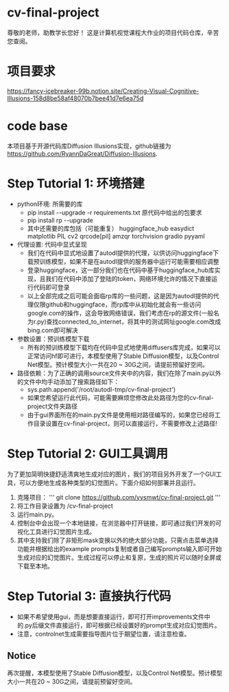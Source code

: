 # cv-final-project
尊敬的老师，助教学长您好！
这是计算机视觉课程大作业的项目代码仓库，辛苦您查阅。

# 项目要求
https://fancy-icebreaker-99b.notion.site/Creating-Visual-Cognitive-Illusions-158d8be58af48070b7bee41d7e6ea75d

# code base
本项目基于开源代码库Diffusion Illusions实现，github链接为 https://github.com/RyannDaGreat/Diffusion-Illusions.

# Step Tutorial 1: 环境搭建
- python环境: 所需要的库
    - pip install --upgrade -r requirements.txt 原代码中给出的包要求
    - pip install rp --upgrade
    - 其中还需要的库包括（可能重复）
        huggingface_hub easydict matplotlib PIL cv2 qrcode[pil] amzqr torchvision gradio pyyaml
- 代理设置: 代码中显式呈现
    - 我们在代码中显式地设置了autodl提供的代理，以供访问huggingface下载预训练模型，如果不是在autodl提供的服务器中运行可能需要相应调整
    - 登录huggingface，这一部分我们也在代码中基于huggingface_hub库实现，且我们在代码中添加了登陆的token，网络环境允许的情况下直接运行代码即可登录
    - 以上全部完成之后可能会面临rp库的一些问题，这是因为autodl提供的代理仅限github和huggingface，而rp库中从初始化就会有一些访问google.com的操作，这会导致网络错误，我们考虑在rp的源文件(一般名为r.py)查找connected_to_internet，将其中的测试网址google.com改成bing.com即可解决
- 参数设置：预训练模型下载
    - 所有的预训练模型下载均在代码中显式地使用diffusers库完成，如果可以正常访问hf即可进行，本模型使用了Stable Diffusion模型，以及Control Net模型。预计模型大小一共在20 ~ 30G之间，请提前预留好空间。
- 路径依赖：为了正确的调用source文件夹中的内容，我们在除了main.py以外的文件中均手动添加了搜索路径如下：
    - sys.path.append('/root/autodl-tmp/cv-final-project')
    - 如果您希望运行此代码，可能需要麻烦您修改此处路径为您的cv-final-project文件夹路径
    - 由于gui界面所在的main.py文件是使用相对路径编写的，如果您已经将工作目录设置在cv-final-project，则可以直接运行，不需要修改上述路径!

# Step Tutorial 2: GUI工具调用
为了更加简明快捷舒适清爽地生成对应的图片，我们的项目另外开发了一个GUI工具，可以方便地生成各种类型的幻觉图片。下面介绍如何部署并且运行。
1. 克隆项目：
'''
git clone https://github.com/yysmwt/cv-final-project.git
'''
2. 将工作目录设置为 /cv-final-project
3. 运行main.py。
4. 控制台中会出现一个本地链接，在浏览器中打开链接，即可通过我们开发的可视化工具进行幻觉图片生成。
5. 其中支持我们除了非矩形mask变换以外的绝大部分功能，只需点击菜单选择功能并根据给出的example prompts复制或者自己编写prompts输入即可开始生成对应的幻觉图片。生成过程可以停止和复原，生成的照片可以随时全屏或下载至本地。

# Step Tutorial 3: 直接执行代码
- 如果不希望使用gui，而是想要直接运行，即可打开improvements文件中的.py后缀文件直接运行，即可根据已经设置好的prompt生成对应幻觉图片。
- 注意，controlnet生成需要指导图片位于期望位置，请注意检查。


## Notice
再次提醒，本模型使用了Stable Diffusion模型，以及Control Net模型。预计模型大小一共在20 ~ 30G之间，请提前预留好空间。
